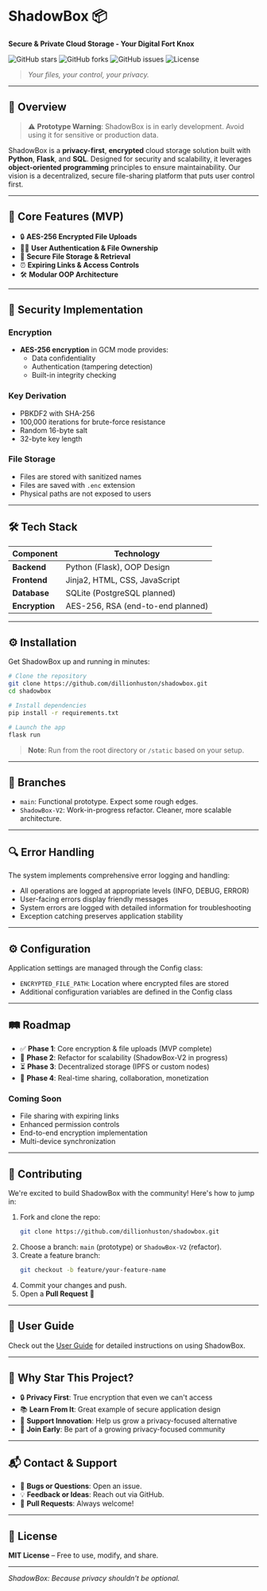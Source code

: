 # ShadowBox 📦
**Secure & Private Cloud Storage - Your Digital Fort Knox**

![GitHub stars](https://img.shields.io/github/stars/dillionhuston/shadowbox?style=social)
![GitHub forks](https://img.shields.io/github/forks/dillionhuston/shadowbox?style=social)
![GitHub issues](https://img.shields.io/github/issues/dillionhuston/shadowbox)
![License](https://img.shields.io/badge/license-MIT-blue)

> *Your files, your control, your privacy.*

---
## 🚀 Overview
> ⚠️ **Prototype Warning**: ShadowBox is in early development. Avoid using it for sensitive or production data.

ShadowBox is a **privacy-first**, **encrypted** cloud storage solution built with **Python**, **Flask**, and **SQL**. Designed for security and scalability, it leverages **object-oriented programming** principles to ensure maintainability. Our vision is a decentralized, secure file-sharing platform that puts user control first.



---
## 🎯 Core Features (MVP)
- 🔒 **AES-256 Encrypted File Uploads**
- 🧑‍💻 **User Authentication & File Ownership**
- 📂 **Secure File Storage & Retrieval**
- ⏰ **Expiring Links & Access Controls**
- 🛠️ **Modular OOP Architecture**

---
## 🔐 Security Implementation
### Encryption
- **AES-256 encryption** in GCM mode provides:
  - Data confidentiality
  - Authentication (tampering detection)
  - Built-in integrity checking

### Key Derivation
- PBKDF2 with SHA-256
- 100,000 iterations for brute-force resistance
- Random 16-byte salt
- 32-byte key length

### File Storage
- Files are stored with sanitized names
- Files are saved with `.enc` extension
- Physical paths are not exposed to users

---
## 🛠️ Tech Stack
| Component | Technology |
| --- | --- |
| **Backend** | Python (Flask), OOP Design |
| **Frontend** | Jinja2, HTML, CSS, JavaScript |
| **Database** | SQLite (PostgreSQL planned) |
| **Encryption** | AES-256, RSA (end-to-end planned) |

---
## ⚙️ Installation
Get ShadowBox up and running in minutes:
```bash
# Clone the repository
git clone https://github.com/dillionhuston/shadowbox.git
cd shadowbox

# Install dependencies
pip install -r requirements.txt

# Launch the app
flask run
```
> **Note**: Run from the root directory or `/static` based on your setup.

---
## 🌲 Branches
- `main`: Functional prototype. Expect some rough edges.
- `ShadowBox-V2`: Work-in-progress refactor. Cleaner, more scalable architecture.

---
## 🔍 Error Handling
The system implements comprehensive error logging and handling:
- All operations are logged at appropriate levels (INFO, DEBUG, ERROR)
- User-facing errors display friendly messages
- System errors are logged with detailed information for troubleshooting
- Exception catching preserves application stability

---
## ⚙️ Configuration
Application settings are managed through the Config class:
- `ENCRYPTED_FILE_PATH`: Location where encrypted files are stored
- Additional configuration variables are defined in the Config class

---
## 🛤️ Roadmap
- ✅ **Phase 1**: Core encryption & file uploads (MVP complete)
- 🔄 **Phase 2**: Refactor for scalability (ShadowBox-V2 in progress)
- ⏳ **Phase 3**: Decentralized storage (IPFS or custom nodes)
- 🚀 **Phase 4**: Real-time sharing, collaboration, monetization

### Coming Soon
- File sharing with expiring links
- Enhanced permission controls
- End-to-end encryption implementation
- Multi-device synchronization

---
## 🤝 Contributing
We're excited to build ShadowBox with the community! Here's how to jump in:
1. Fork and clone the repo:
   ```bash
   git clone https://github.com/dillionhuston/shadowbox.git
   ```
2. Choose a branch: `main` (prototype) or `ShadowBox-V2` (refactor).
3. Create a feature branch:
   ```bash
   git checkout -b feature/your-feature-name
   ```
4. Commit your changes and push.
5. Open a **Pull Request** 🎉

---
## 📌 User Guide
Check out the [User Guide](./USER_GUIDE.md) for detailed instructions on using ShadowBox.

---
## 💎 Why Star This Project?
- 🔒 **Privacy First**: True encryption that even we can't access
- 📚 **Learn From It**: Great example of secure application design
- 🌱 **Support Innovation**: Help us grow a privacy-focused alternative
- 🤝 **Join Early**: Be part of a growing privacy-focused community

---
## 📬 Contact & Support
- 🐛 **Bugs or Questions**: Open an issue.
- 💡 **Feedback or Ideas**: Reach out via GitHub.
- 🔄 **Pull Requests**: Always welcome!

---
## 📄 License
**MIT License** – Free to use, modify, and share.  


---
*ShadowBox: Because privacy shouldn't be optional.*
